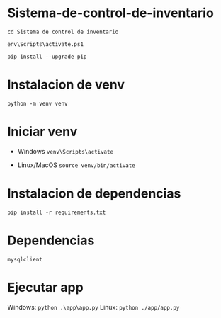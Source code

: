 # Sistema-de-control-de-inventario

`cd Sistema de control de inventario`

`env\Scripts\activate.ps1`

`pip install --upgrade pip`

# Instalacion de venv
`python -m venv venv`

# Iniciar venv
+ Windows
`venv\Scripts\activate`

+ Linux/MacOS
`source venv/bin/activate`

# Instalacion de dependencias
`pip install -r requirements.txt`

# Dependencias
```
mysqlclient
```

# Ejecutar app
Windows: 
`python .\app\app.py`
Linux: 
`python ./app/app.py`
